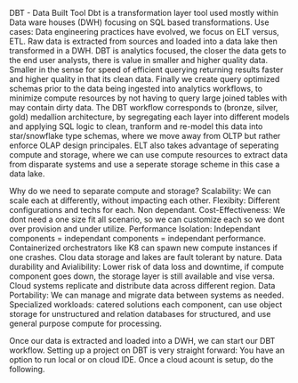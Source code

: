 DBT - Data Built Tool
Dbt is a transformation layer tool used mostly within Data ware houses (DWH) focusing on SQL based transformations.
Use cases: Data engineering practices have evolved, we focus on ELT versus, ETL. Raw data is extracted from 
sources and loaded into a data lake then transformed in a DWH. DBT is analytics focused, the closer the data gets to 
the end user analysts, there is value in smaller and higher quality data. Smaller in the sense for speed of efficient querying 
returning results faster and higher quality in that its clean data. Finally we create query optimized schemas prior to the data being 
ingested into analytics workflows, to minimize compute resources by not having to query large joined tables with may contain dirty data. 
The DBT workflow corresponds to (bronze, silver, gold)  medallion architecture, by segregating each layer into different models and applying SQL logic
to clean, tranform and re-model this data into star/snowflake type schemas, where we move away from OLTP but rather enforce OLAP design principales.
ELT also takes advantage of seperating compute and storage, where we can use compute resources to extract data from disparate systems 
and use a seperate storage scheme in this case a data lake.

Why do we need to separate compute and storage?
Scalability: We can scale each at differently, without impacting each other.
Flexibity: Different configurations and techs for each. Non dependant.
Cost-Effectiveness: We dont need a one size fit all scenario, so we can customize each so we dont over provision and under
utilize.
Performance Isolation: Independant components  = independant components = independant performance. 
Containerized orchestrators like K8 can spawn new compute instances if one crashes. Clou data storage and lakes
are fault tolerant by nature. 
Data durability and Avialibility: Lower risk of data loss and downtime, if compute component goes down, the storage
layer is still available and vise versa. Cloud systems replicate and distribute data across different region.
Data Portability: We can manage and migrate data between systems as needed.
Specialized workloads: catered solutions each component, can use object storage for unstructured and relation databases 
for structured, and use general purpose compute for processing.

Once our data is extracted and loaded into a DWH, we can start our DBT workflow.
Setting up a project on DBT is very straight forward: You have an option to run local or on cloud IDE. Once a cloud acount is setup, do the following.



